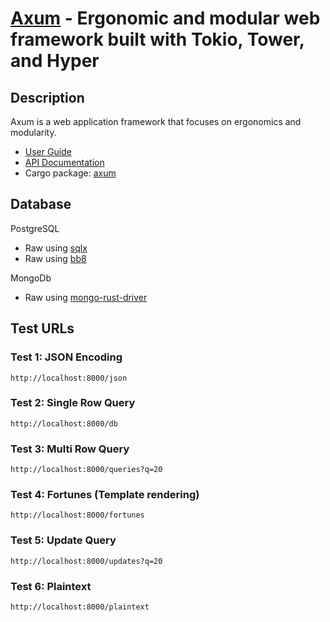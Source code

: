 
# [Axum](https://github.com/tokio-rs/axum) - Ergonomic and modular web framework built with Tokio, Tower, and Hyper

## Description

Axum is a web application framework that focuses on ergonomics and modularity.

* [User Guide](https://docs.rs/axum/0.3/axum/)
* [API Documentation](https://docs.rs/axum/0.3/axum/)
* Cargo package: [axum](https://crates.io/crates/axum)

## Database

PostgreSQL

* Raw using [sqlx](https://github.com/launchbadge/sqlx)
* Raw using [bb8](https://github.com/djc/bb8)

MongoDb

* Raw using [mongo-rust-driver](https://github.com/mongodb/mongo-rust-driver)

## Test URLs

### Test 1: JSON Encoding

    http://localhost:8000/json

### Test 2: Single Row Query

    http://localhost:8000/db

### Test 3: Multi Row Query

    http://localhost:8000/queries?q=20

### Test 4: Fortunes (Template rendering)

    http://localhost:8000/fortunes

### Test 5: Update Query

    http://localhost:8000/updates?q=20

### Test 6: Plaintext

    http://localhost:8000/plaintext
